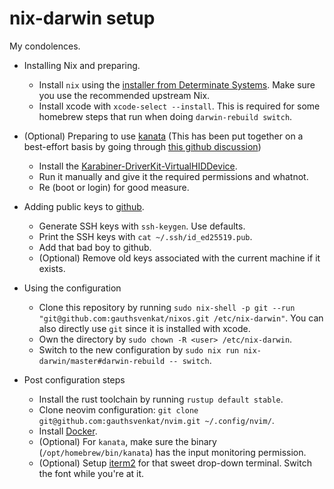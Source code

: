# nix-darwin setup

My condolences.

- Installing Nix and preparing.
  - Install `nix` using the [installer from Determinate Systems](https://github.com/DeterminateSystems/nix-installer). Make sure you use the recommended upstream Nix.
  - Install xcode with `xcode-select --install`. This is required for some homebrew steps that run when doing `darwin-rebuild switch`.

- (Optional) Preparing to use [kanata](https://github.com/jtroo/kanata)
  (This has been put together on a best-effort basis by going through [this github discussion](https://github.com/jtroo/kanata/discussions/1537))
  - Install the [Karabiner-DriverKit-VirtualHIDDevice](https://github.com/pqrs-org/Karabiner-DriverKit-VirtualHIDDevice/tree/main/dist).
  - Run it manually and give it the required permissions and whatnot.
  - Re (boot or login) for good measure.

- Adding public keys to [github](https://github.com/gauthsvenkat/).
  - Generate SSH keys with `ssh-keygen`. Use defaults.
  - Print the SSH keys with `cat ~/.ssh/id_ed25519.pub`.
  - Add that bad boy to github.
  - (Optional) Remove old keys associated with the current machine if it exists.

- Using the configuration
  - Clone this repository by running `sudo nix-shell -p git --run "git@github.com:gauthsvenkat/nixos.git /etc/nix-darwin"`. You can also directly use `git` since it is installed with xcode.
  - Own the directory by `sudo chown -R <user> /etc/nix-darwin`.
  - Switch to the new configuration by `sudo nix run nix-darwin/master#darwin-rebuild -- switch`.

- Post configuration steps
  - Install the rust toolchain by running `rustup default stable`.
  - Clone neovim configuration: `git clone git@github.com:gauthsvenkat/nvim.git ~/.config/nvim/`.
  - Install [Docker](https://docs.docker.com/desktop/setup/install/mac-install/).
  - (Optional) For `kanata`, make sure the binary (`/opt/homebrew/bin/kanata`) has the input monitoring permission.
  - (Optional) Setup [iterm2](https://iterm2.com/) for that sweet drop-down terminal. Switch the font while you're at it.
